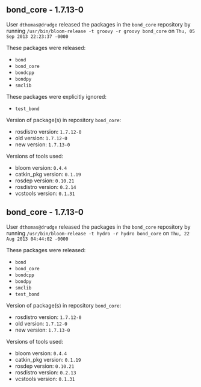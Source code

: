 ## bond_core - 1.7.13-0

User `dthomas@drudge` released the packages in the `bond_core` repository by running `/usr/bin/bloom-release -t groovy -r groovy bond_core` on `Thu, 05 Sep 2013 22:23:37 -0000`

These packages were released:
- `bond`
- `bond_core`
- `bondcpp`
- `bondpy`
- `smclib`

These packages were explicitly ignored:
- `test_bond`

Version of package(s) in repository `bond_core`:
- rosdistro version: `1.7.12-0`
- old version: `1.7.12-0`
- new version: `1.7.13-0`

Versions of tools used:
- bloom version: `0.4.4`
- catkin_pkg version: `0.1.19`
- rosdep version: `0.10.21`
- rosdistro version: `0.2.14`
- vcstools version: `0.1.31`


## bond_core - 1.7.13-0

User `dthomas@drudge` released the packages in the `bond_core` repository by running `/usr/bin/bloom-release -t hydro -r hydro bond_core` on `Thu, 22 Aug 2013 04:44:02 -0000`

These packages were released:
- `bond`
- `bond_core`
- `bondcpp`
- `bondpy`
- `smclib`
- `test_bond`

Version of package(s) in repository `bond_core`:
- rosdistro version: `1.7.12-0`
- old version: `1.7.12-0`
- new version: `1.7.13-0`

Versions of tools used:
- bloom version: `0.4.4`
- catkin_pkg version: `0.1.19`
- rosdep version: `0.10.21`
- rosdistro version: `0.2.13`
- vcstools version: `0.1.31`


